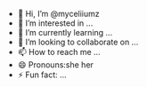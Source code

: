 - 👋 Hi, I’m @myceliiumz
- 👀 I’m interested in ...
- 🌱 I’m currently learning ...
- 💞️ I’m looking to collaborate on ...
- 📫 How to reach me ...
- 😄 Pronouns:she her
- ⚡ Fun fact: ...

<!---
myceliiumz/myceliiumz is a ✨ special ✨ repository because its `README.md` (this file) appears on your GitHub profile.
You can click the Preview link to take a look at your changes.
--->

